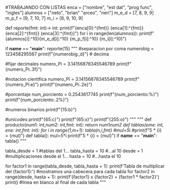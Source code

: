 
#TRABAJANDO CON LISTAS
enca = ["nombre", "est dat", "prog func", "ingles"]
alumnos = ["neto", "brian" "arceo", "neri"]
m_e_d = [7, 8, 9, 9]
m_p_f = [9, 7, 10, 7]
m_i = [8, 9, 10, 9]

def reporte(fmt: int)-> int:
    print(f"{enca[0]:^{fmt}} {enca[1]:^{fmt}} {enca[2]:^{fmt}} {enca[3]:^{fmt}}")
    for i in range(len(alumnos)):
        print(f"{alumnos[i]:^10}{m_e_d[i]:^10} {m_p_f[i]:^10} {m_i[i]:^10}")

if __name__ == "__main__":
    reporte(15)
"""
#separacion por coma
numerobig = 123458295567
print(f"{numerobig:,d}")  # decima

#fijar decimales
numero_Pi = 3.14156878345546789
print(f"{numero_Pi:.3f}")

#notacion cientifica
numero_Pi = 3.14156878345546789
print(f"{numero_Pi:e}")
print(f"{numero_Pi:.2e}")

#porcentaje
num_porciento = 0.2543617745
print(f"{num_porciento:%}")
print(f"{num_porciento:.2%}")

#numeros binarios
print(f"{15:b}")

#unicodes
print(f"{65:c}")
print(f"{65:x}")
print(f"{255:o}")
"""
"""
def producto(num1: int,num2: int,fmt: int):
    return num1*num2
def tablas(eme: int, ene: int,fmt: int):
    for i in range(1,m+1):
        tabla(n,i,fmt)
        #mul=5*i
        #print(f"5 * {i} = {mul}")
def tabla():
    mul=5*i
    print(f"5 * {i} = {mul}")
if __name__ == "__main__":
    tabla()
"""



tabla_desde = 1 #tablas del 1...
tabla_hasta = 10 #...al 10
desde = 1 #multiplicaciones desde el 1...
hasta = 10 #...hasta el 10

for factor1 in range(tabla_desde, tabla_hasta + 1):
	print(f'Tabla de multiplicar del {factor1}:') #mostramos una cabecera para cada tabla
	for factor2 in range(desde, hasta + 1):
		print(f'{factor1} x {factor2} = {factor1 * factor2}')
	print() #línea en blanco al final de cada tabla
	"""
